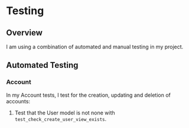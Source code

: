 # Testing

## Overview

I am using a combination of automated and manual testing in my project.

## Automated Testing

### Account

In my Account tests, I test for the creation, updating and deletion of accounts:

1. Test that the User model is not none with `test_check_create_user_view_exists`.
